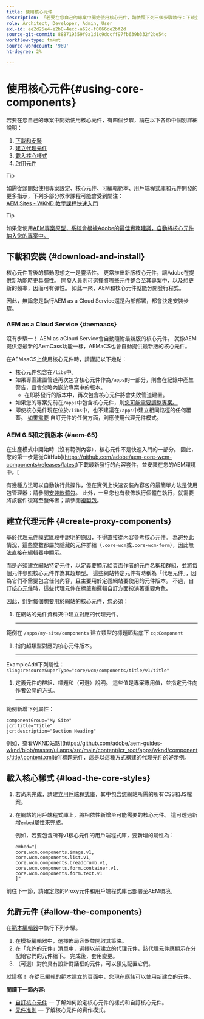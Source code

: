 ```yaml
---
title: 使用核心元件
description: 「若要在您自己的專案中開始使用核心元件，請依照下列三個步驟執行：下載並安裝、建立Proxy元件、載入核心樣式，以及允許範本上的元件。」
role: Architect, Developer, Admin, User
exl-id: ee2d25e4-e2b8-4ecc-a62c-f0066de2bf2d
source-git-commit: 888719359f9a1d1c9dccff97fb639b332f2be54c
workflow-type: tm+mt
source-wordcount: '969'
ht-degree: 2%

---
```


# 使用核心元件{#using-core-components}

若要在您自己的專案中開始使用核心元件，有四個步驟，請在以下各節中個別詳細說明：

1. [下載和安裝](#download-and-install)
1. [建立代理元件](#create-proxy-components)
1. [載入核心樣式](#load-the-core-styles)
1. [啟用元件](#allow-the-components)

>[!TIP]
>
>如需從頭開始使用專案設定、核心元件、可編輯範本、用戶端程式庫和元件開發的更多指示，下列多部分教學課程可能會受到關注：\
>[AEM Sites - WKND 教學課程快速入門](https://experienceleague.adobe.com/docs/experience-manager-learn/getting-started-wknd-tutorial-develop/overview.html)

>[!TIP]
>
>如果您使用[AEM專案原型，系統會根據Adobe的最佳實務建議，自動將核心元件納入您的專案中。](/help/developing/archetype/overview.md)

## 下載和安裝 {#download-and-install}

核心元件背後的驅動思想之一是靈活性。 更常推出新版核心元件，讓Adobe在提供新功能時更具彈性。 開發人員則可選擇將哪些元件整合至其專案中，以及想更新的頻率，因而可有彈性。 如此一來，AEM和核心元件就能分開發行程式。

因此，無論您是執行AEM as a Cloud Service還是內部部署，都會決定安裝步驟。

### AEM as a Cloud Service  {#aemaacs}

沒有步驟一！ AEM as aCloud Service會自動隨附最新版的核心元件。 就像AEM提供您最新的AemCass功能一樣，AEMaCS也會自動提供最新版的核心元件。

在AEMaaCS上使用核心元件時，請謹記以下幾點：

* 核心元件包含在`/libs`中。
* 如果專案建置管道再次包含核心元件作為`/apps`的一部分，則會在記錄中產生警告，且會忽略內嵌於專案中的版本。
   * 在即將發行的版本中，再次包含核心元件將會失敗管道建置。
* 如果您的專案先前在`/apps`中包含核心元件，則[您可能需要調整專案。](/help/developing/overview.md#via-aemaacs)
* 即使核心元件現在位於`/libs`中，也不建議在`/apps`中建立相同路徑的任何覆蓋。 [如果需要](/help/developing/guidelines.md#proxy-component-pattern) 自訂元件的任何方面，則應使用代理元件模式。

### AEM 6.5和之前版本 {#aem-65}

在生產模式中開始時（沒有範例內容），核心元件不是快速入門的一部分。 因此，您的第一步是從GitHub](https://github.com/adobe/aem-core-wcm-components/releases/latest)下載最新發行的內容套件，並安裝在您的AEM環境中。[

有幾種方法可以自動執行此操作，但在實例上快速安裝內容包的最簡單方法是使用包管理器；請參閱[安裝軟體包](https://experienceleague.adobe.com/docs/experience-manager-65/administering/contentmanagement/package-manager.html#installing-packages)。 此外，一旦您也有發佈執行個體在執行，就需要將該套件復寫至發佈者；請參閱[複製包](https://experienceleague.adobe.com/docs/experience-manager-65/administering/contentmanagement/package-manager.html#replicating-packages)。

## 建立代理元件 {#create-proxy-components}

基於[代理元件模式](/help/developing/guidelines.md#proxy-component-pattern)區段中說明的原因，不得直接從內容參考核心元件。 為避免此情況，這些變數都屬於隱藏的元件群組（`.core-wcm`或`.core-wcm-form`），因此無法直接在編輯器中顯示。

而是必須建立網站特定元件，以定義要顯示給頁面作者的元件名稱和群組，並將每個元件參照核心元件作為其超類型。 這些網站特定元件有時稱為「代理元件」，因為它們不需要包含任何內容，且主要用於定義網站要使用的元件版本。 不過，自訂[核心元件](/help/developing/customizing.md)時，這些代理元件在標籤和邏輯自訂方面扮演著重要角色。

因此，針對每個想要用於網站的核心元件，您必須：

1. 在網站的元件資料夾中建立對應的代理元件。

   ****
範例在 `/apps/my-site/components` 建立類型的標題節點底下  `cq:Component`

1. 指向超類型對應的核心元件版本。

   ****
ExampleAdd下列屬性：\
   `sling:resourceSuperType="core/wcm/components/title/v1/title"`

1. 定義元件的群組、標題和（可選）說明。 這些值是專案專用值，並指定元件向作者公開的方式。

   ****
範例新增下列屬性：

   ```shell
   componentGroup="My Site"
   jcr:title="Title"  
   jcr:description="Section Heading"
   ```

例如，查看WKND站點](https://github.com/adobe/aem-guides-wknd/blob/master/ui.apps/src/main/content/jcr_root/apps/wknd/components/title/.content.xml)的[標題元件，這是以這種方式構建的代理元件的好示例。

## 載入核心樣式 {#load-the-core-styles}

1. 若尚未完成，請建立[用戶端程式庫](https://experienceleague.adobe.com/docs/experience-manager-cloud-service/implementing/developing/full-stack/clientlibs.html)，其中包含您網站所需的所有CSS和JS檔案。
1. 在網站的用戶端程式庫上，將相依性新增至可能需要的核心元件。 這可透過新增`embed`屬性來完成。

   例如，若要包含所有v1核心元件的用戶端程式庫，要新增的屬性為：

   ```shell
   embed="[  
   core.wcm.components.image.v1,  
   core.wcm.components.list.v1,  
   core.wcm.components.breadcrumb.v1,  
   core.wcm.components.form.container.v1,  
   core.wcm.components.form.text.v1  
   ]"
   ```

前往下一節，請確定您的Proxy元件和用戶端程式庫已部署至AEM環境。

## 允許元件 {#allow-the-components}

在[範本編輯器](https://experienceleague.adobe.com/docs/experience-manager-cloud-service/sites/authoring/features/templates.html)中執行下列步驟。

1. 在模板編輯器中，選擇佈局容器並開啟其策略。
1. 在「允許的元件」清單中，選擇以前建立的代理元件，該代理元件應顯示在分配給它們的元件組下。 完成後，套用變更。
1. （可選）對於具有設計對話框的元件，可以預先配置它們。

就這樣！ 在從已編輯的範本建立的頁面中，您現在應該可以使用新建立的元件。

**閱讀下一節內容:**

* [自訂核心元件](/help/developing/customizing.md)  — 了解如何設定核心元件的樣式和自訂核心元件。
* [元件准則](/help/developing/guidelines.md)  — 了解核心元件的實作模式。
